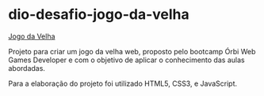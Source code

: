 # dio-desafio-jogo-da-velha

[Jogo da Velha](https://marcelogomes90.github.io/dio-desafio-jogo-da-velha/)

Projeto para criar um jogo da velha web, proposto pelo bootcamp Órbi Web Games Developer e com o objetivo de aplicar o conhecimento das aulas abordadas.

Para a elaboração do projeto foi utilizado HTML5, CSS3, e JavaScript.
